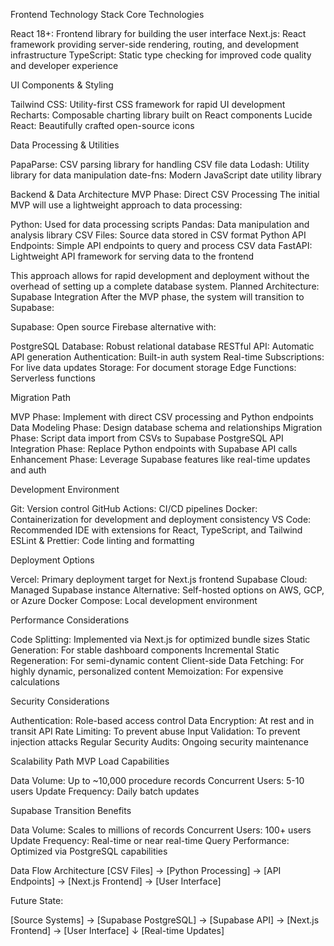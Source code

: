 Frontend Technology Stack
Core Technologies

React 18+: Frontend library for building the user interface
Next.js: React framework providing server-side rendering, routing, and development infrastructure
TypeScript: Static type checking for improved code quality and developer experience

UI Components & Styling

Tailwind CSS: Utility-first CSS framework for rapid UI development
Recharts: Composable charting library built on React components
Lucide React: Beautifully crafted open-source icons

Data Processing & Utilities

PapaParse: CSV parsing library for handling CSV file data
Lodash: Utility library for data manipulation
date-fns: Modern JavaScript date utility library

Backend & Data Architecture
MVP Phase: Direct CSV Processing
The initial MVP will use a lightweight approach to data processing:

Python: Used for data processing scripts
Pandas: Data manipulation and analysis library
CSV Files: Source data stored in CSV format
Python API Endpoints: Simple API endpoints to query and process CSV data
FastAPI: Lightweight API framework for serving data to the frontend

This approach allows for rapid development and deployment without the overhead of setting up a complete database system.
Planned Architecture: Supabase Integration
After the MVP phase, the system will transition to Supabase:

Supabase: Open source Firebase alternative with:

PostgreSQL Database: Robust relational database
RESTful API: Automatic API generation
Authentication: Built-in auth system
Real-time Subscriptions: For live data updates
Storage: For document storage
Edge Functions: Serverless functions



Migration Path

MVP Phase: Implement with direct CSV processing and Python endpoints
Data Modeling Phase: Design database schema and relationships
Migration Phase: Script data import from CSVs to Supabase PostgreSQL
API Integration Phase: Replace Python endpoints with Supabase API calls
Enhancement Phase: Leverage Supabase features like real-time updates and auth

Development Environment

Git: Version control
GitHub Actions: CI/CD pipelines
Docker: Containerization for development and deployment consistency
VS Code: Recommended IDE with extensions for React, TypeScript, and Tailwind
ESLint & Prettier: Code linting and formatting

Deployment Options

Vercel: Primary deployment target for Next.js frontend
Supabase Cloud: Managed Supabase instance
Alternative: Self-hosted options on AWS, GCP, or Azure
Docker Compose: Local development environment

Performance Considerations

Code Splitting: Implemented via Next.js for optimized bundle sizes
Static Generation: For stable dashboard components
Incremental Static Regeneration: For semi-dynamic content
Client-side Data Fetching: For highly dynamic, personalized content
Memoization: For expensive calculations

Security Considerations

Authentication: Role-based access control
Data Encryption: At rest and in transit
API Rate Limiting: To prevent abuse
Input Validation: To prevent injection attacks
Regular Security Audits: Ongoing security maintenance

Scalability Path
MVP Load Capabilities

Data Volume: Up to ~10,000 procedure records
Concurrent Users: 5-10 users
Update Frequency: Daily batch updates

Supabase Transition Benefits

Data Volume: Scales to millions of records
Concurrent Users: 100+ users
Update Frequency: Real-time or near real-time
Query Performance: Optimized via PostgreSQL capabilities

Data Flow Architecture
[CSV Files] → [Python Processing] → [API Endpoints] → [Next.js Frontend] → [User Interface]

Future State:

[Source Systems] → [Supabase PostgreSQL] → [Supabase API] → [Next.js Frontend] → [User Interface]
                                         ↓
                                   [Real-time Updates]
